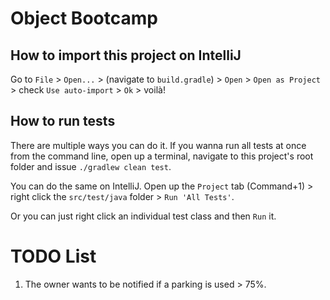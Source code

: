 # Object Bootcamp

## How to import this project on IntelliJ

Go to `File` > `Open...` > (navigate to `build.gradle`) > `Open` > `Open as Project` > check `Use auto-import` > `Ok` > voilà!

## How to run tests

There are multiple ways you can do it. If you wanna run all tests at once from the command line, open up a terminal, navigate to this project's root folder and issue `./gradlew clean test`.

You can do the same on IntelliJ. Open up the `Project` tab (Command+1) > right click the `src/test/java` folder > `Run 'All Tests'`.

Or you can just right click an individual test class and then `Run` it.

# TODO List

1) The owner wants to be notified if a parking is used > 75%.
